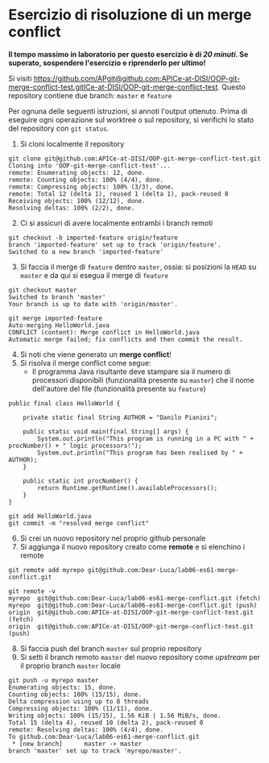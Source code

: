 # Esercizio di risoluzione di un merge conflict

**Il tempo massimo in laboratorio per questo esercizio è di _20 minuti_.
Se superato, sospendere l'esercizio e riprenderlo per ultimo!**

Si visiti https://github.com/APgit@github.com:APICe-at-DISI/OOP-git-merge-conflict-test.gitICe-at-DISI/OOP-git-merge-conflict-test.
Questo repository contiene due branch: `master` e `feature`

Per ognuna delle seguenti istruzioni, si annoti l'output ottenuto.
Prima di eseguire ogni operazione sul worktree o sul repository,
si verifichi lo stato del repository con `git status`.

1. Si cloni localmente il repository
```
git clone git@github.com:APICe-at-DISI/OOP-git-merge-conflict-test.git
Cloning into 'OOP-git-merge-conflict-test'...
remote: Enumerating objects: 12, done.
remote: Counting objects: 100% (4/4), done.
remote: Compressing objects: 100% (3/3), done.
remote: Total 12 (delta 1), reused 1 (delta 1), pack-reused 8
Receiving objects: 100% (12/12), done.
Resolving deltas: 100% (2/2), done.
```

2. Ci si assicuri di avere localmente entrambi i branch remoti

```
git checkout -b imported-feature origin/feature                       
branch 'imported-feature' set up to track 'origin/feature'.
Switched to a new branch 'imported-feature' 
```

3. Si faccia il merge di `feature` dentro `master`, ossia: si posizioni la `HEAD` su `master`
   e da qui si esegua il merge di `feature`

```
git checkout master
Switched to branch 'master'
Your branch is up to date with 'origin/master'.

git merge imported-feature
Auto-merging HelloWorld.java
CONFLICT (content): Merge conflict in HelloWorld.java
Automatic merge failed; fix conflicts and then commit the result.
```

4. Si noti che viene generato un **merge conflict**!
5. Si risolva il merge conflict come segue:
   - Il programma Java risultante deve stampare sia il numero di processori disponibili
     (funzionalità presente su `master`)
     che il nome dell'autore del file
     (funzionalità presente su `feature`)

```
public final class HelloWorld {

	private static final String AUTHOR = "Danilo Pianini";

	public static void main(final String[] args) {
		System.out.println("This program is running in a PC with " + procNumber() + " logic processors!");
		System.out.println("This program has been realised by " + AUTHOR);
	}

	public static int procNumber() {
		return Runtime.getRuntime().availableProcessors();
	}
}
```

```
git add HelloWorld.java
git commit -m "resolved merge conflict"
```

6. Si crei un nuovo repository nel proprio github personale
7. Si aggiunga il nuovo repository creato come **remote** e si elenchino i remote

```
git remote add myrepo git@github.com:Dear-Luca/lab06-es61-merge-conflict.git

git remote -v                                                               
myrepo  git@github.com:Dear-Luca/lab06-es61-merge-conflict.git (fetch)
myrepo  git@github.com:Dear-Luca/lab06-es61-merge-conflict.git (push)
origin  git@github.com:APICe-at-DISI/OOP-git-merge-conflict-test.git (fetch)
origin  git@github.com:APICe-at-DISI/OOP-git-merge-conflict-test.git (push)
```


8. Si faccia push del branch `master` sul proprio repository
9. Si setti il branch remoto `master` del nuovo repository come *upstream* per il proprio branch `master` locale

```
git push -u myrepo master
Enumerating objects: 15, done.
Counting objects: 100% (15/15), done.
Delta compression using up to 8 threads
Compressing objects: 100% (11/11), done.
Writing objects: 100% (15/15), 1.56 KiB | 1.56 MiB/s, done.
Total 15 (delta 4), reused 10 (delta 2), pack-reused 0
remote: Resolving deltas: 100% (4/4), done.
To github.com:Dear-Luca/lab06-es61-merge-conflict.git
 * [new branch]      master -> master
branch 'master' set up to track 'myrepo/master'.
```